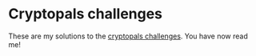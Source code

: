 # Cryptopals challenges

These are my solutions to the [cryptopals challenges](https://cryptopals.com/). You
have now read me!

